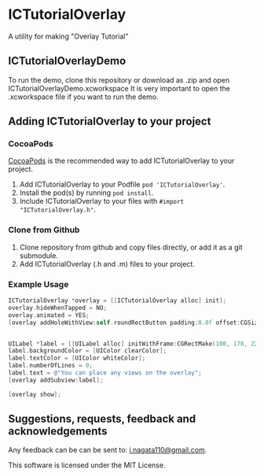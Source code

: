 # ICTutorialOverlay

A utility for making "Overlay Tutorial"

## ICTutorialOverlayDemo

To run the demo, clone this repository or download as .zip and open ICTutorialOverlayDemo.xcworkspace
It is very important to open the .xcworkspace file if you want to run the demo.

## Adding ICTutorialOverlay to your project

### CocoaPods

[CocoaPods](http://cocoapods.org) is the recommended way to add ICTutorialOverlay to your project.

1.  Add ICTutorialOverlay to your Podfile `pod 'ICTutorialOverlay'`.
2.  Install the pod(s) by running `pod install`.
3.  Include ICTutorialOverlay to your files with `#import "ICTutorialOverlay.h"`.

### Clone from Github

1.  Clone repository from github and copy files directly, or add it as a git submodule.
2.  Add ICTutorialOverlay (.h and .m) files to your project.

### Example Usage

```objective-c
ICTutorialOverlay *overlay = [[ICTutorialOverlay alloc] init];
overlay.hideWhenTapped = NO;
overlay.animated = YES;
[overlay addHoleWithView:self.roundRectButton padding:8.0f offset:CGSizeZero form:ICTutorialOverlayHoleFormRoundedRectangle transparentEvent:YES];


UILabel *label = [[UILabel alloc] initWithFrame:CGRectMake(100, 170, 220, 150)];
label.backgroundColor = [UIColor clearColor];
label.textColor = [UIColor whiteColor];
label.numberOfLines = 0;
label.text = @"You can place any views on the overlay";
[overlay addSubview:label];

[overlay show];
```

## Suggestions, requests, feedback and acknowledgements

Any feedback can be can be sent to: i.nagata110@gmail.com.

This software is licensed under the MIT License.
